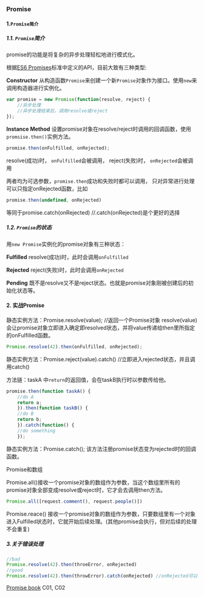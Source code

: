 ### Promise

#### 1.`Promise简介`

##### 1.1. `Promise`简介

promise的功能是将复杂的异步处理轻松地进行模式化。

根据[ES6 Promises](/)标准中定义的API，目前大致有三种类型:

<strong>Constructor</strong>
从构造函数<code>Promise</code>来创建一个新<code>Promise</code>对象作为接口。使用<code>new</code>来调用构造器进行实例化。

~~~js
var promise = new Promise(function(resolve, reject) {
	//异步处理
	//异步处理结束后，调用resolve或reject
});
~~~

<strong>Instance Method</strong>
设置promise对象在resolve/reject时调用的回调函数，使用<code>promsise.then()</code>实例方法。

~~~js
promise.then(onFulfilled, onRejected);
~~~

resolve(成功)时，
	<code>onFulfilled</code>会被调用，
reject(失败)时，
	<code>onRejected</code>会被调用

两者均为可选参数，<code>promise.then</code>成功和失败时都可以调用，
只对异常进行处理可以只指定onRejected函数，比如

~~~js
promise.then(undefined, onRejected)
~~~

等同于promise.catch(onRejected) //.catch(onRejected)是个更好的选择

##### 1.2. `Promise`的状态

用<code>new Promise</code>实例化的promise对象有三种状态：

<strong>Fulfilled</strong>
	resolve(成功)时，此时会调用<code>onFulfilled</code>

<strong>Rejected</strong>
	reject(失败)时，此时会调用<code>onRejected</code>

<strong>Pending</strong>
	既不是resolve又不是reject状态。也就是promise对象刚被创建后的初始化状态等。

#### 2. 实战Promise

静态实例方法：Promise.resolve(value); //返回一个Promise对象
resolve(value)会让promise对象立即进入确定即resolved状态，并将value传递给then里所指定的onFulfilled函数。

~~~js
Promise.resolve(42).then(onFulfilled, onRejected);
~~~

静态实例方法：Promise.reject(value).catch() //立即进入rejected状态，并且调用catch()

方法链：taskA 中<code>return</code>的返回值，会在taskB执行时以参数传给他。

~~~js
promise.then(function taskA() {	
	//do A
	return a;
	}).then(function taskB() {
	//do B
	return b;
	}).catch(function() {
	//do something
	});
~~~

静态实例方法：Promise.catch(); 该方法注册promise状态变为rejected时的回调函数。

Promise和数组

Promise.all()接收一个promise对象的数组作为参数，当这个数组里所有的promise对象全部变成resolve或reject时，它才会去调用then方法。

~~~js
Promise.all([request.comment(), request.people()])
~~~

Promise.reace()
接收一个promise对象的数组作为参数，只要数组里有一个对象进入Fulfilled状态时，它就开始后续处理。(其他promise会执行，但对后续的处理不会重复)

##### 3.关于错误处理
~~~js
//bad
Promise.resolve(42).then(throeError, onRejected)
//good
Promise.resolve(42).then(throwError).catch(onRejected) //onRejected可以捕获throwError中的error
~~~


[Promise book](http://liubin.org/promises-book/) C01, C02






